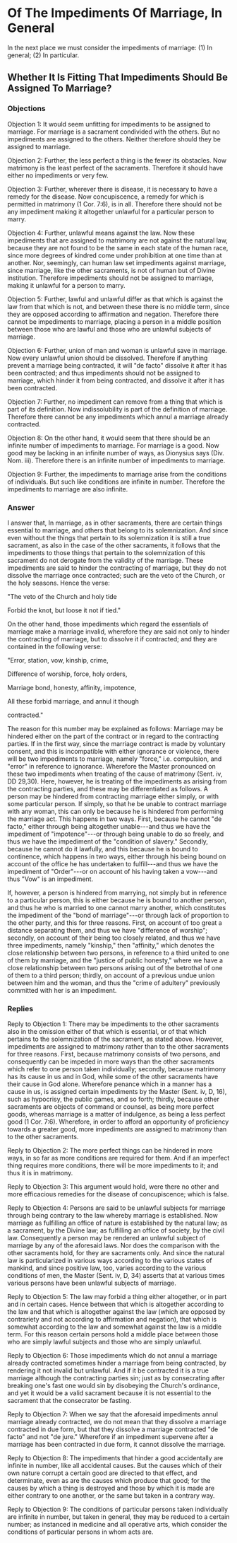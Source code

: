 # Of The Impediments Of Marriage, In General

In the next place we must consider the impediments of marriage: (1) In general; (2) In particular.
## Whether It Is Fitting That Impediments Should Be Assigned To Marriage?

### Objections

Objection 1: It would seem unfitting for impediments to be assigned to marriage. For marriage is a sacrament condivided with the others. But no impediments are assigned to the others. Neither therefore should they be assigned to marriage.

Objection 2: Further, the less perfect a thing is the fewer its obstacles. Now matrimony is the least perfect of the sacraments. Therefore it should have either no impediments or very few.

Objection 3: Further, wherever there is disease, it is necessary to have a remedy for the disease. Now concupiscence, a remedy for which is permitted in matrimony (1 Cor. 7:6), is in all. Therefore there should not be any impediment making it altogether unlawful for a particular person to marry.

Objection 4: Further, unlawful means against the law. Now these impediments that are assigned to matrimony are not against the natural law, because they are not found to be the same in each state of the human race, since more degrees of kindred come under prohibition at one time than at another. Nor, seemingly, can human law set impediments against marriage, since marriage, like the other sacraments, is not of human but of Divine institution. Therefore impediments should not be assigned to marriage, making it unlawful for a person to marry.

Objection 5: Further, lawful and unlawful differ as that which is against the law from that which is not, and between these there is no middle term, since they are opposed according to affirmation and negation. Therefore there cannot be impediments to marriage, placing a person in a middle position between those who are lawful and those who are unlawful subjects of marriage.

Objection 6: Further, union of man and woman is unlawful save in marriage. Now every unlawful union should be dissolved. Therefore if anything prevent a marriage being contracted, it will "de facto" dissolve it after it has been contracted; and thus impediments should not be assigned to marriage, which hinder it from being contracted, and dissolve it after it has been contracted.

Objection 7: Further, no impediment can remove from a thing that which is part of its definition. Now indissolubility is part of the definition of marriage. Therefore there cannot be any impediments which annul a marriage already contracted.

Objection 8: On the other hand, it would seem that there should be an infinite number of impediments to marriage. For marriage is a good. Now good may be lacking in an infinite number of ways, as Dionysius says (Div. Nom. iii). Therefore there is an infinite number of impediments to marriage.

Objection 9: Further, the impediments to marriage arise from the conditions of individuals. But such like conditions are infinite in number. Therefore the impediments to marriage are also infinite.

### Answer



I answer that, In marriage, as in other sacraments, there are certain things essential to marriage, and others that belong to its solemnization. And since even without the things that pertain to its solemnization it is still a true sacrament, as also in the case of the other sacraments, it follows that the impediments to those things that pertain to the solemnization of this sacrament do not derogate from the validity of the marriage. These impediments are said to hinder the contracting of marriage, but they do not dissolve the marriage once contracted; such are the veto of the Church, or the holy seasons. Hence the verse:

"The veto of the Church and holy tide

Forbid the knot, but loose it not if tied."

On the other hand, those impediments which regard the essentials of marriage make a marriage invalid, wherefore they are said not only to hinder the contracting of marriage, but to dissolve it if contracted; and they are contained in the following verse:

"Error, station, vow, kinship, crime,

Difference of worship, force, holy orders,

Marriage bond, honesty, affinity, impotence,

All these forbid marriage, and annul it though

contracted."

The reason for this number may be explained as follows: Marriage may be hindered either on the part of the contract or in regard to the contracting parties. If in the first way, since the marriage contract is made by voluntary consent, and this is incompatible with either ignorance or violence, there will be two impediments to marriage, namely "force," i.e. compulsion, and "error" in reference to ignorance. Wherefore the Master pronounced on these two impediments when treating of the cause of matrimony (Sent. iv, DD 29,30). Here, however, he is treating of the impediments as arising from the contracting parties, and these may be differentiated as follows. A person may be hindered from contracting marriage either simply, or with some particular person. If simply, so that he be unable to contract marriage with any woman, this can only be because he is hindered from performing the marriage act. This happens in two ways. First, because he cannot "de facto," either through being altogether unable---and thus we have the impediment of "impotence"---or through being unable to do so freely, and thus we have the impediment of the "condition of slavery." Secondly, because he cannot do it lawfully, and this because he is bound to continence, which happens in two ways, either through his being bound on account of the office he has undertaken to fulfill---and thus we have the impediment of "Order"---or on account of his having taken a vow---and thus "Vow" is an impediment.

If, however, a person is hindered from marrying, not simply but in reference to a particular person, this is either because he is bound to another person, and thus he who is married to one cannot marry another, which constitutes the impediment of the "bond of marriage"---or through lack of proportion to the other party, and this for three reasons. First, on account of too great a distance separating them, and thus we have "difference of worship"; secondly, on account of their being too closely related, and thus we have three impediments, namely "kinship," then "affinity," which denotes the close relationship between two persons, in reference to a third united to one of them by marriage, and the "justice of public honesty," where we have a close relationship between two persons arising out of the betrothal of one of them to a third person; thirdly, on account of a previous undue union between him and the woman, and thus the "crime of adultery" previously committed with her is an impediment.

### Replies

Reply to Objection 1: There may be impediments to the other sacraments also in the omission either of that which is essential, or of that which pertains to the solemnization of the sacrament, as stated above. However, impediments are assigned to matrimony rather than to the other sacraments for three reasons. First, because matrimony consists of two persons, and consequently can be impeded in more ways than the other sacraments which refer to one person taken individually; secondly, because matrimony has its cause in us and in God, while some of the other sacraments have their cause in God alone. Wherefore penance which in a manner has a cause in us, is assigned certain impediments by the Master (Sent. iv, D, 16), such as hypocrisy, the public games, and so forth; thirdly, because other sacraments are objects of command or counsel, as being more perfect goods, whereas marriage is a matter of indulgence, as being a less perfect good (1 Cor. 7:6). Wherefore, in order to afford an opportunity of proficiency towards a greater good, more impediments are assigned to matrimony than to the other sacraments.

Reply to Objection 2: The more perfect things can be hindered in more ways, in so far as more conditions are required for them. And if an imperfect thing requires more conditions, there will be more impediments to it; and thus it is in matrimony.

Reply to Objection 3: This argument would hold, were there no other and more efficacious remedies for the disease of concupiscence; which is false.

Reply to Objection 4: Persons are said to be unlawful subjects for marriage through being contrary to the law whereby marriage is established. Now marriage as fulfilling an office of nature is established by the natural law; as a sacrament, by the Divine law; as fulfilling an office of society, by the civil law. Consequently a person may be rendered an unlawful subject of marriage by any of the aforesaid laws. Nor does the comparison with the other sacraments hold, for they are sacraments only. And since the natural law is particularized in various ways according to the various states of mankind, and since positive law, too, varies according to the various conditions of men, the Master (Sent. iv, D, 34) asserts that at various times various persons have been unlawful subjects of marriage.

Reply to Objection 5: The law may forbid a thing either altogether, or in part and in certain cases. Hence between that which is altogether according to the law and that which is altogether against the law (which are opposed by contrariety and not according to affirmation and negation), that which is somewhat according to the law and somewhat against the law is a middle term. For this reason certain persons hold a middle place between those who are simply lawful subjects and those who are simply unlawful.

Reply to Objection 6: Those impediments which do not annul a marriage already contracted sometimes hinder a marriage from being contracted, by rendering it not invalid but unlawful. And if it be contracted it is a true marriage although the contracting parties sin; just as by consecrating after breaking one's fast one would sin by disobeying the Church's ordinance, and yet it would be a valid sacrament because it is not essential to the sacrament that the consecrator be fasting.

Reply to Objection 7: When we say that the aforesaid impediments annul marriage already contracted, we do not mean that they dissolve a marriage contracted in due form, but that they dissolve a marriage contracted "de facto" and not "de jure." Wherefore if an impediment supervene after a marriage has been contracted in due form, it cannot dissolve the marriage.

Reply to Objection 8: The impediments that hinder a good accidentally are infinite in number, like all accidental causes. But the causes which of their own nature corrupt a certain good are directed to that effect, and determinate, even as are the causes which produce that good; for the causes by which a thing is destroyed and those by which it is made are either contrary to one another, or the same but taken in a contrary way.

Reply to Objection 9: The conditions of particular persons taken individually are infinite in number, but taken in general, they may be reduced to a certain number; as instanced in medicine and all operative arts, which consider the conditions of particular persons in whom acts are.
